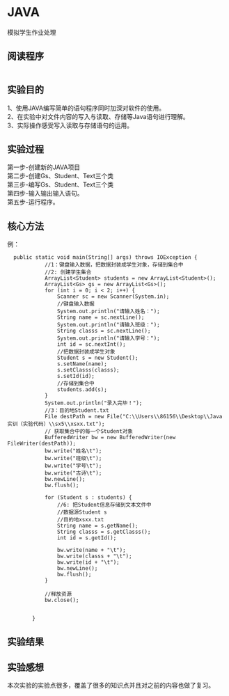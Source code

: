 # JAVA
模拟学生作业处理  
## 阅读程序
```
```  
## 实验目的  
1、使用JAVA编写简单的语句程序同时加深对软件的使用。  
2、在实验中对文件内容的写入与读取、存储等Java语句进行理解。  
3、实际操作感受写入读取与存储语句的运用。  
## 实验过程  
第一步-创建新的JAVA项目  
第二步-创建Gs、Student、Text三个类  
第三步-编写Gs、Student、Text三个类  
第四步-输入输出输入语句。  
第五步-运行程序。  
## 核心方法  
例：
```
  public static void main(String[] args) throws IOException {
	        //1：键盘输入数据，把数据封装成学生对象，存储到集合中
	        //2: 创建学生集合
	        ArrayList<Student> students = new ArrayList<Student>();
	        ArrayList<Gs> gs = new ArrayList<Gs>();
	        for (int i = 0; i < 2; i++) {
	            Scanner sc = new Scanner(System.in);
	            //键盘输入数据
	            System.out.println("请输入姓名：");
	            String name = sc.nextLine();
	            System.out.println("请输入班级：");
	            String classs = sc.nextLine();
	            System.out.println("请输入学号：");
	            int id = sc.nextInt();
	            //把数据封装成学生对象
	            Student s = new Student();
	            s.setName(name);
	            s.setClasss(classs);
	            s.setId(id);
	            //存储到集合中
	            students.add(s);
	        }
	        System.out.println("录入完毕！");
	        //3：目的地Student.txt
	        File destPath = new File("C:\\Users\\86156\\Desktop\\Java实训（实验代码）\\sx5\\xsxx.txt");
	        // 获取集合中的每一个Student对象
	        BufferedWriter bw = new BufferedWriter(new FileWriter(destPath));
	        bw.write("姓名\t");
	        bw.write("班级\t");
	        bw.write("学号\t");
	        bw.write("古诗\t");
	        bw.newLine();
	        bw.flush();

	        for (Student s : students) {
	            //6: 把Student信息存储到文本文件中
	            //数据源Student s
	            //目的地xsxx.txt
	            String name = s.getName();
	            String classs = s.getClasss();
	            int id = s.getId();

	            bw.write(name + "\t");
	            bw.write(classs + "\t");
	            bw.write(id + "\t");
	            bw.newLine();
	            bw.flush();
	        }

	        //释放资源
	        bw.close();
	        
	        
	    }
```  
## 实验结果

## 实验感想  
本次实验的实验点很多，覆盖了很多的知识点并且对之前的内容也做了复习。  
